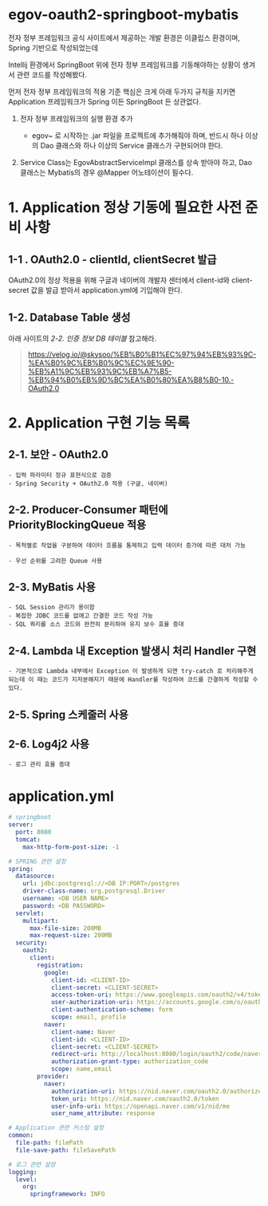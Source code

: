 # egov-oauth2-springboot-mybatis

전자 정부 프레임워크 공식 사이트에서 제공하는 개발 환경은 이클립스 환경이며, Spring 기반으로 작성되었는데

Intellij 환경에서 SpringBoot 위에 전자 정부 프레임워크를 기동해야하는 상황이 생겨서 관련 코드를 작성해봤다.

먼저 전자 정부 프레임워크의 적용 기준 핵심은 크게 아래 두가지 규칙을 지키면 Application 프레임워크가 Spring 이든 SpringBoot 든 상관없다.

1. 전자 정부 프레임워크의 실행 환경 추가
    - egov~ 로 시작하는 .jar 파일을 프로젝트에 추가해줘야 하며, 반드시 하나 이상의 Dao 클래스와 하나 이상의 Service 클래스가 구현되어야 한다.

2. Service Class는 EgovAbstractServiceImpl 클래스를 상속 받아야 하고, Dao 클래스는 Mybatis의 경우 @Mapper 어노테이션이 필수다.

# 1. Application 정상 기동에 필요한 사전 준비 사항

## 1-1 . OAuth2.0 - clientId, clientSecret 발급 
OAuth2.0의 정상 적용을 위해 구글과 네이버의 개발자 센터에서 client-id와 client-secret 값을 발급 받아서 application.yml에 기입해야 한다.

## 1-2. Database Table 생성

아래 사이트의 *2-2. 인증 정보 DB 테이블* 참고해라. 

>https://velog.io/@skysoo/%EB%B0%B1%EC%97%94%EB%93%9C-%EA%B0%9C%EB%B0%9C%EC%9E%90-%EB%A1%9C%EB%93%9C%EB%A7%B5-%EB%94%B0%EB%9D%BC%EA%B0%80%EA%B8%B0-10.-OAuth2.0

# 2. Application 구현 기능 목록 

## 2-1. 보안 - OAuth2.0
    - 입력 파라미터 정규 표현식으로 검증
    - Spring Security + OAuth2.0 적용 (구글, 네이버)

## 2-2. Producer-Consumer 패턴에 PriorityBlockingQueue 적용
    - 목적별로 작업을 구분하여 데이터 흐름을 통제하고 입력 데이터 증가에 따른 대처 가능
    
    - 우선 순위를 고려한 Queue 사용
        
## 2-3. MyBatis 사용
    - SQL Session 관리가 용이함
    - 복잡한 JDBC 코드를 없애고 간결한 코드 작성 가능
    - SQL 쿼리를 소스 코드와 완전히 분리하여 유지 보수 효율 증대
    
## 2-4. Lambda 내 Exception 발생시 처리 Handler 구현
    - 기본적으로 Lambda 내부에서 Exception 이 발생하게 되면 try-catch 로 처리해주게 되는데 이 때는 코드가 지저분해지기 때문에 Handler를 작성하여 코드를 간결하게 작성할 수 있다.
    
## 2-5. Spring 스케줄러 사용 
    
## 2-6. Log4j2 사용
    - 로그 관리 효율 증대
    
# application.yml 
~~~yaml
# springboot
server:
  port: 8080
  tomcat:
    max-http-form-post-size: -1

# SPRING 관련 설정
spring:
  datasource:
    url: jdbc:postgresql://<DB IP:PORT>/postgres
    driver-class-name: org.postgresql.Driver
    username: <DB USER NAME>
    password: <DB PASSWORD>
  servlet:
    multipart:
      max-file-size: 200MB
      max-request-size: 200MB
  security:
    oauth2:
      client:
        registration:
          google:
            client-id: <CLIENT-ID>
            client-secret: <CLIENT-SECRET>
            access-token-uri: https://www.googleapis.com/oauth2/v4/token
            user-authorization-uri: https://accounts.google.com/o/oauth2/v2/auth
            client-authentication-scheme: form
            scope: email, profile
          naver:
            client-name: Naver
            client-id: <CLIENT-ID>
            client-secret: <CLIENT-SECRET>
            redirect-uri: http://localhost:8080/login/oauth2/code/naver
            authorization-grant-type: authorization_code
            scope: name,email
        provider:
          naver:
            authorization-uri: https://nid.naver.com/oauth2.0/authorize
            token_uri: https://nid.naver.com/oauth2.0/token
            user-info-uri: https://openapi.naver.com/v1/nid/me
            user_name_attribute: response

# Application 관련 커스텀 설정 
common:
  file-path: filePath
  file-save-path: fileSavePath

# 로그 관련 설정 
logging:
  level:
    org:
      springframework: INFO
~~~